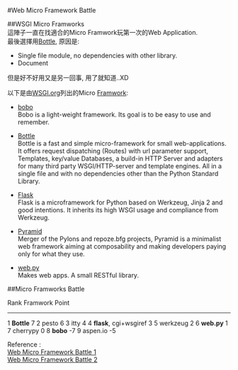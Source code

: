 #Web Micro Framework Battle  

##WSGI Micro Framworks  
這陣子一直在找適合的Micro Framwork玩第一次的Web Application.  
最後選擇用[Bottle][], 原因是:  

* Single file module, no dependencies with other library.  
* Document  

但是好不好用又是另一回事, 用了就知道..XD  

以下是由[WSGI.org][]列出的Micro [Framwork][]:  

* [bobo][]  
    Bobo is a light-weight framework. Its goal is to be easy to use and remember.

* [Bottle][]  
    Bottle is a fast and simple micro-framework for small web-applications. It offers request dispatching (Routes) with url parameter support, Templates, key/value Databases, a build-in HTTP Server and adapters for many third party WSGI/HTTP-server and template engines. All in a single file and with no dependencies other than the Python Standard Library.

* [Flask][]  
    Flask is a microframework for Python based on Werkzeug, Jinja 2 and good intentions.
    It inherits its high WSGI usage and compliance from Werkzeug.

* [Pyramid][]  
    Merger of the Pylons and repoze.bfg projects, Pyramid is a minimalist web framework aiming at composability and making developers paying only for what they use.
    
* [web.py][]  
    Makes web apps. A small RESTful library.  

##Micro Framworks Battle  

Rank     Framwork               Point  
----- ----------------------- ---------
1     **Bottle**              7
2     pesto                   6
3     itty                    4
4     **flask**, cgi+wsgiref  3
5     werkzeug                2
6     **web.py**              1
7     cherrypy                0
8     **bobo**                -7
9     aspen.io                -5


Reference :   
[Web Micro Framework Battle 1](http://www.slideshare.net/r1chardj0n3s/web-microframework-battle)  
[Web Micro Framework Battle 2](https://pydanny-event-notes.readthedocs.org/en/latest/PyconAU2011/web_micro_framework_battle.html)  

[WSGI.org]: http://wsgi.readthedocs.org/en/latest/index.html  
[Framwork]: http://wsgi.readthedocs.org/en/latest/frameworks.html  
[bobo]: http://bobo.digicool.com/  
[Bottle]: http://bottle.paws.de/  
[Flask]: http://flask.pocoo.org/  
[Pyramid]: https://www.pylonsproject.org/projects/pyramid/about  
[web.py]: http://webpy.org/  


